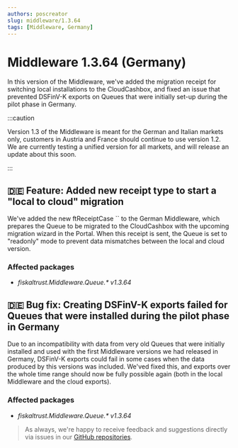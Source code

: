 ```yaml
---
authors: poscreator
slug: middleware/1.3.64
tags: [Middleware, Germany]
---
```


# Middleware 1.3.64 (Germany)
In this version of the Middleware, we've added the migration receipt for switching local installations to the CloudCashbox, and fixed an issue that prevented DSFinV-K exports on Queues that were initially set-up during the pilot phase in Germany.

<!--truncate-->

:::caution

Version 1.3 of the Middleware is meant for the German and Italian markets only, customers in Austria and France should continue to use version 1.2. We are currently testing a unified version for all markets, and will release an update about this soon.

:::

## 🇩🇪 Feature: Added new receipt type to start a "local to cloud" migration
We've added the new ftReceiptCase `` to the German Middleware, which prepares the Queue to be migrated to the CloudCashbox with the upcoming migration wizard in the Portal. When this receipt is sent, the Queue is set to "readonly" mode to prevent data mismatches between the local and cloud version.

### Affected packages
- _fiskaltrust.Middleware.Queue.* v1.3.64_


## 🇩🇪 Bug fix: Creating DSFinV-K exports failed for Queues that were installed during the pilot phase in Germany
Due to an incompatibility with data from very old Queues that were initially installed and used with the first Middleware versions we had released in Germany, DSFinV-K exports could fail in some cases when the data produced by this versions was included. We'ved fixed this, and exports over the whole time range should now be fully possible again (both in the local Middleware and the cloud exports).

### Affected packages
- _fiskaltrust.Middleware.Queue.* v1.3.64_




> As always, we're happy to receive feedback and suggestions directly via issues in our [GitHub repositories](https://github.com/fiskaltrust).
